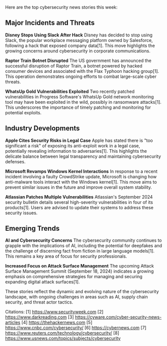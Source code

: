 Here are the top cybersecurity news stories this week:

## Major Incidents and Threats

**Disney Stops Using Slack After Hack**
Disney has decided to stop using Slack, the popular workplace messaging platform owned by Salesforce, following a hack that exposed company data[1]. This move highlights the growing concerns around cybersecurity in corporate communications.

**Raptor Train Botnet Disrupted**
The US government has announced the successful disruption of Raptor Train, a botnet powered by hacked consumer devices and associated with the Flax Typhoon hacking group[1]. This operation demonstrates ongoing efforts to combat large-scale cyber threats.

**WhatsUp Gold Vulnerabilities Exploited**
Two recently patched vulnerabilities in Progress Software's WhatsUp Gold network monitoring tool may have been exploited in the wild, possibly in ransomware attacks[1]. This underscores the importance of timely patching and monitoring for potential exploits.

## Industry Developments

**Apple Cites Security Risks in Legal Case**
Apple has stated there is "too significant a risk" of exposing its anti-exploit work in a legal case, potentially revealing information to adversaries[1]. This highlights the delicate balance between legal transparency and maintaining cybersecurity defenses.

**Microsoft Revamps Windows Kernel Interactions**
In response to a recent incident involving a faulty CrowdStrike update, Microsoft is changing how anti-malware tools interact with the Windows kernel[1]. This move aims to prevent similar issues in the future and improve overall system stability.

**Atlassian Patches Multiple Vulnerabilities**
Atlassian's September 2024 security bulletin details several high-severity vulnerabilities in four of its products[1]. Users are advised to update their systems to address these security issues.

## Emerging Trends

**AI and Cybersecurity Concerns**
The cybersecurity community continues to grapple with the implications of AI, including the potential for deepfakes and the challenge of discerning fact from fiction in large language models[1]. This remains a key area of focus for security professionals.

**Increased Focus on Attack Surface Management**
The upcoming Attack Surface Management Summit (September 18, 2024) indicates a growing emphasis on comprehensive strategies for managing and securing expanding digital attack surfaces[1].

These stories reflect the dynamic and evolving nature of the cybersecurity landscape, with ongoing challenges in areas such as AI, supply chain security, and threat actor tactics.

Citations:
[1] https://www.securityweek.com
[2] https://www.darkreading.com
[3] https://cyware.com/cyber-security-news-articles
[4] https://thehackernews.com
[5] https://www.cnbc.com/cybersecurity/
[6] https://cybernews.com
[7] https://www.reuters.com/technology/cybersecurity/
[8] https://www.usnews.com/topics/subjects/cybersecurity
